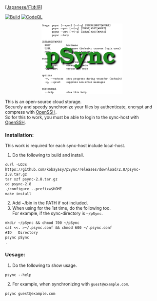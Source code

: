 [[Japanese/日本語](README_ja.md)]

[![Build](https://github.com/kobayasy/pSync/workflows/Build/badge.svg)](https://github.com/kobayasy/pSync/actions/workflows/build.yml)
[![CodeQL](https://github.com/kobayasy/pSync/workflows/CodeQL/badge.svg)](https://github.com/kobayasy/pSync/actions/workflows/codeql-analysis.yml)

<div align="center"><img src="psync.png" alt="pSync"></div>

This is an open-source cloud storage.  
Securely and speedy synchronize your files by authenticate, encrypt and compress with [OpenSSH].  
So for this to work, you must be able to login to the sync-host with [OpenSSH].  

### Installation:
This work is required for each sync-host include local-host.  
1. Do the following to build and install.  
```
curl -LOJs https://github.com/kobayasy/pSync/releases/download/2.8/psync-2.8.tar.gz
tar xzf psync-2.8.tar.gz
cd psync-2.8
./configure --prefix=$HOME
make install
```
2. Add ~/bin in the PATH if not included.  
3. When using for the 1st time, do the following too.  
For example, if the sync-directory is `~/pSync`.  
```
mkdir ~/pSync && chmod 700 ~/pSync
cat <<. >~/.psync.conf && chmod 600 ~/.psync.conf
#ID   Directory
psync pSync
.
```

### Uesage:
1. Do the following to show usage.  
```
psync --help
```
2. For example, when synchronizing with `guest@example.com`.  
```
psync guest@example.com
```

[OpenSSH]: https://www.openssh.com
